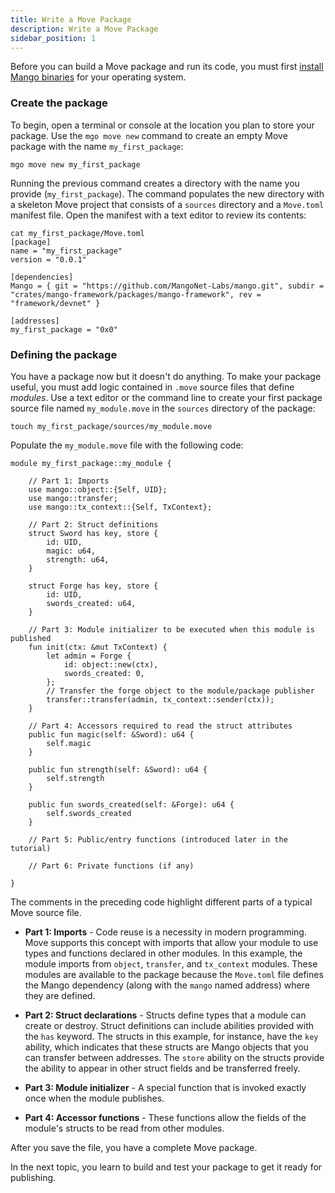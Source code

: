 ```yaml
---
title: Write a Move Package
description: Write a Move Package
sidebar_position: 1
---
```



Before you can build a Move package and run its code, you must first [install Mango binaries](../geting-started/install-mango) for your operating system.

### Create the package

To begin, open a terminal or console at the location you plan to store your package. Use the `mgo move new` command to create an empty Move package with the name `my_first_package`:

``` shell
mgo move new my_first_package
```

Running the previous command creates a directory with the name you provide (`my_first_package`). The command populates the new directory with a skeleton Move project that consists of a `sources` directory and a `Move.toml` manifest file. Open the manifest with a text editor to review its contents:

```shell
cat my_first_package/Move.toml
[package]
name = "my_first_package"
version = "0.0.1"

[dependencies]
Mango = { git = "https://github.com/MangoNet-Labs/mango.git", subdir = "crates/mango-framework/packages/mango-framework", rev = "framework/devnet" }

[addresses]
my_first_package = "0x0"
```

### Defining the package

You have a package now but it doesn't do anything. To make your package useful, you must add logic contained in `.move` source files that define *modules*. Use a text editor or the command line to create your first package source file named `my_module.move` in the `sources` directory of the package:

``` shell
touch my_first_package/sources/my_module.move
```

Populate the `my_module.move` file with the following code:

```move
module my_first_package::my_module {

    // Part 1: Imports
    use mango::object::{Self, UID};
    use mango::transfer;
    use mango::tx_context::{Self, TxContext};

    // Part 2: Struct definitions
    struct Sword has key, store {
        id: UID,
        magic: u64,
        strength: u64,
    }

    struct Forge has key, store {
        id: UID,
        swords_created: u64,
    }

    // Part 3: Module initializer to be executed when this module is published
    fun init(ctx: &mut TxContext) {
        let admin = Forge {
            id: object::new(ctx),
            swords_created: 0,
        };
        // Transfer the forge object to the module/package publisher
        transfer::transfer(admin, tx_context::sender(ctx));
    }

    // Part 4: Accessors required to read the struct attributes
    public fun magic(self: &Sword): u64 {
        self.magic
    }

    public fun strength(self: &Sword): u64 {
        self.strength
    }

    public fun swords_created(self: &Forge): u64 {
        self.swords_created
    }

    // Part 5: Public/entry functions (introduced later in the tutorial)

    // Part 6: Private functions (if any)

}
```

The comments in the preceding code highlight different parts of a typical Move source file.

* **Part 1: Imports** - Code reuse is a necessity in modern programming. Move supports this concept with imports that allow your module to use types and functions declared in other modules. In this example, the module imports from `object`, `transfer`, and `tx_context` modules. These modules are available to the package because the `Move.toml` file defines the Mango dependency (along with the `mango` named address) where they are defined.

* **Part 2: Struct declarations** - Structs define types that a module can create or destroy. Struct definitions can include abilities provided with the `has` keyword. The structs in this example, for instance, have the `key` ability, which indicates that these structs are Mango objects that you can transfer between addresses. The `store` ability on the structs provide the ability to appear in other struct fields and be transferred freely.

* **Part 3: Module initializer** - A special function that is invoked exactly once when the module publishes.

* **Part 4: Accessor functions** - These functions allow the fields of the module's structs to be read from other modules.

After you save the file, you have a complete Move package.

In the next topic, you learn to build and test your package to get it ready for publishing.
